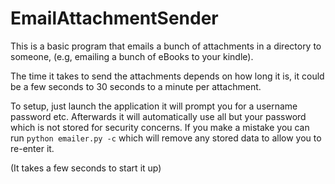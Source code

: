# EmailAttachmentSender

This is a basic program that emails a bunch of attachments in a directory to someone, (e.g, emailing a bunch of eBooks to your kindle).

The time it takes to send the attachments depends on how long it is, it could be a few seconds to 30 seconds to a minute per attachment.

To setup, just launch the application it will prompt you for a username password etc. Afterwards it will automatically use all but your password which is not stored for security concerns.
If you make a mistake you can run `python emailer.py -c` which will remove any stored data to allow you to re-enter it.

(It takes a few seconds to start it up)
